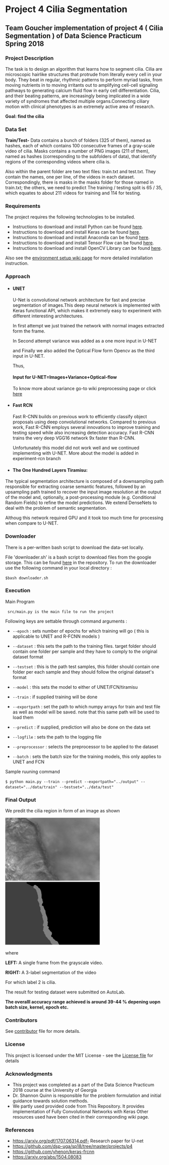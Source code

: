 # Project 4 Cilia Segmentation
## Team Goucher implementation of project 4 ( Cilia Segmentation ) of Data Science Practicum Spring 2018

### Project Description 

The task is to design an algorithm that learns how to segment cilia. Cilia are microscopic hairlike structures that protrude from literally every cell in your body. They beat in regular, rhythmic patterns to perform myriad tasks, from moving nutrients in to moving irritants out to amplifying cell-cell signaling pathways to generating calcium fluid flow in early cell differentiation. Cilia, and their beating patterns, are increasingly being implicated in a wide variety of syndromes that affected multiple organs.Connecting ciliary motion with clinical phenotypes is an extremely active area of research.

**Goal: find the cilia**


### Data Set

**Train/Test-** Data contains a bunch of folders (325 of them), named as hashes, each of which contains 100 consecutive frames of a gray-scale video of cilia. Masks contains a number of PNG images (211 of them), named as hashes (corresponding to the subfolders of data), that identify regions of the corresponding videos where cilia is.

Also within the parent folder are two text files: train.txt and test.txt. They contain the names, one per line, of the videos in each dataset. Correspondingly, there is masks in the masks folder for those named in train.txt; the others, we need to predict The training / testing split is 65 / 35, which equates to about 211 videos for training and 114 for testing.


### Requirements

The project requires the following technologies to be installed.
* Instructions to download and install Python can be found [here](https://www.python.org/).
* Instructions to download and install Keras can be found [here](https://keras.io/).
* Instructions to download and install Anaconda can be found [here](https://www.continuum.io/downloads).
* Instructions to download and install Tensor Flow can be found [here](https://www.tensorflow.org/install/install_mac).
* Instructions to download and install OpenCV Library can be found [here](https://opencv.org/).

Also see the [environment setup wiki page](https://github.com/dsp-uga/goucher/wiki/Environment-Setup) for more detailed installation instruction.

### Approach

* #### UNET
    U-Net is convolutional network architecture for fast and precise segmentation of images.This deep neural network is implemented with    Keras functional API, which makes it extremely easy to experiment with different interesting architectures.

  In first attempt we just trained the network with normal images extracted form the frame.

  In Second attempt variance was added as a one more input in U-NET

  and Finally we also added the Optical Flow form Opencv as the third input in U-NET.

  Thus,

  #### Input for U-NET=Images+Variance+Optical-flow
  To know more about variance go-to wiki preprocessing page or click [here](https://github.com/dsp-uga/goucher/wiki/Pre-Processing)
  
* #### Fast RCN

  Fast R-CNN builds on previous     work to efficiently classify object proposals using deep convolutional networks. Compared to  previous work, Fast R-CNN employs several innovations to improve training and testing speed while also increasing detection accuracy. Fast R-CNN  trains the very deep      VGG16 network 9x faster than R-CNN.

  Unfortunately this model did not work well and we continued implementing with U-NET.
  More about the model is added in experiment-rcn branch

* #### The One Hundred Layers Tiramisu:

The typical segmentation architecture is composed of a downsampling path responsible for extracting coarse semantic features, followed by an upsampling path trained to recover the input image resolution at the output of the model and, optionally, a post-processing module (e.g. Conditional Random Fields) to refine the model predictions. We extend DenseNets to deal with the problem of semantic segmentation.

 Althoug this network required GPU and it took too much time for processing when compare to U-NET. 

### Downloader

There is a per-written bash script to download the data-set locally.

File 'downloader.sh' is a bash script to download files from the google storage.
This can be found [here](https://github.com/dsp-uga/goucher/blob/Experimental-RCN/data/downloader.sh) in the repository.
To run the downloader use the following command in your local directory :

`$bash downloader.sh`
  
 ### Execution
Main Program

  ` src/main.py is the main file to run the project`
  
Following keys are settable through command arguments :

* `--epoch` : sets number of epochs for which training will go ( this is applicable to UNET and R-FCNN models )

* `--dataset` : this sets the path to the training files. target folder should contain one folder per sample and they have to comply to the original dataset format
* `--testset` : this is the path test samples, this folder should contain one folder per each sample and they should follow the original dataset's format
* `--model` : this sets the model to either of UNET/FCN/tiramisu
* `--train` : if supplied training will be done
* `--exportpath` : set the path to which numpy arrays for train and test file as well as model will be saved. note that this same path will be used to load them
* `--predict` : if supplied, prediction will also be done on the data set
* `--logfile` : sets the path to the logging file
* `--preprocessor` : selects the preprocessor to be applied to the dataset
* `--batch` : sets the batch size for the training models, this only applies to UNET and FCN

Sample ruuning command

`$ python main.py --train --predict --exportpath="../output" --dataset="../data/train" --testset="../data/test"`

### Final Output

We predit the cilia region in form of an image as shown

<p align="left">
  <img width="300" height="200" src="https://github.com/dsp-uga/goucher/blob/Experimental-RCN/analysis/initial%20image">
  <img width="300" height="200" src="https://github.com/dsp-uga/goucher/blob/Experimental-RCN/analysis/final%20image">
</p>

where

**LEFT:** A single frame from the grayscale video. 

**RIGHT:** A 3-label segmentation of the video 

For which label 2 is cilia.

The result for testing dataset were submitted on AutoLab.

**The overalll accuracy range achieved is around 39-44 % depening uopn batch size, kernel, epoch etc.**

### Contributors

See [contributor](https://github.com/dsp-uga/goucher/blob/master/CONTRIBUTORS.md) file for more details.

### License

This project is licensed under the MIT License - see the [License file](https://github.com/dsp-uga/goucher/blob/master/LICENSE) for details

### Acknowledgments

* This project was completed as a part of the Data Science Practicum 2018 course at the University of Georgia
* Dr. Shannon Quinn is responsible for the problem formulation and initial guidance towards solution methods.
* We partly used provided code from This Repository. It provides implementation of Fully Convolutional Networks with Keras
Other resources used have been cited in their corresponding wiki page.

### References

* https://arxiv.org/pdf/1707.06314.pdf- Research paper for U-net
* https://github.com/dsp-uga/sp18/tree/master/projects/p4
* https://github.com/yhenon/keras-frcnn
* https://arxiv.org/abs/1504.08083

